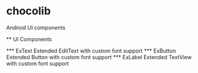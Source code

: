 chocolib
========

Android UI components

** UI Components

*** ExText
Extended EditText with custom font support
*** ExButton
Extended Button with custom font support
*** ExLabel
Extended TextView with custom font support

